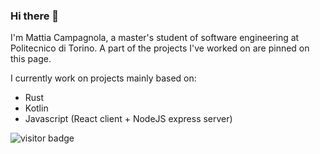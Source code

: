 ### Hi there 👋
I'm Mattia Campagnola, a master's student of software engineering at Politecnico di Torino. 
A part of the projects I've worked on are pinned on this page.

I currently work on projects mainly based on:

* Rust
* Kotlin
* Javascript (React client + NodeJS express server)

![visitor badge](https://visitor-badge.glitch.me/badge?page_id=Mattia9918.visitor-badge&left_text=Visitors)
